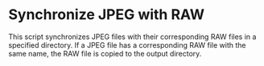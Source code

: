 # Synchronize JPEG with RAW

This script synchronizes JPEG files with their corresponding RAW files in a specified directory. If a JPEG file has a corresponding RAW file with the same name, the RAW file is copied to the output directory.
